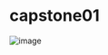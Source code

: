 # capstone01
![image](https://github.com/hyunjun0/capstone01/assets/75122582/1bb6ad41-e91b-4eac-8956-49dd28009e22)
